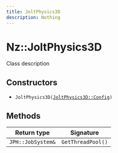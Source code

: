 ```yaml
---
title: JoltPhysics3D
description: Nothing
---
```


# Nz::JoltPhysics3D

Class description

## Constructors

- `JoltPhysics3D(`[`JoltPhysics3D::Config`](documentation/generated/JoltPhysics3D/JoltPhysics3D.Config.md)`)`

## Methods

| Return type | Signature |
| ----------- | --------- |
| `JPH::JobSystem&` | `GetThreadPool()` |
